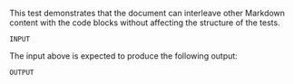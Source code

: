 This test demonstrates that the document can interleave other Markdown content
with the code blocks without affecting the structure of the tests.

```au:input au:group=grp
INPUT
```

The input above is expected to produce the following output:

```au:output au:group=grp
OUTPUT
```
